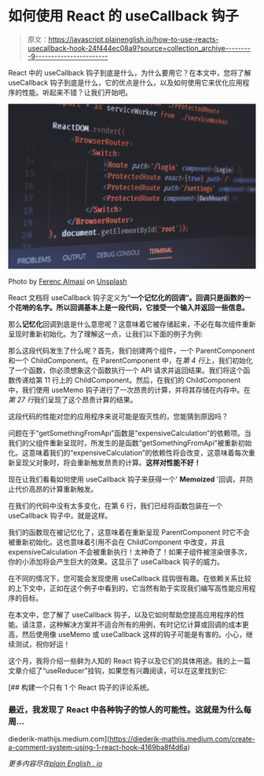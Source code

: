 # 如何使用 React 的 useCallback 钩子

> 原文：<https://javascript.plainenglish.io/how-to-use-reacts-usecallback-hook-24f444ec08a9?source=collection_archive---------9----------------------->

React 中的 useCallback 钩子到底是什么，为什么要用它？在本文中，您将了解 useCallback 钩子到底是什么，它的优点是什么，以及如何使用它来优化应用程序的性能。听起来不错？让我们开始吧。

![](img/ece3ddcaeea65d0984f53f7d28d33d20.png)

Photo by [Ferenc Almasi](https://unsplash.com/@flowforfrank?utm_source=medium&utm_medium=referral) on [Unsplash](https://unsplash.com?utm_source=medium&utm_medium=referral)

React 文档将 useCallback 钩子定义为“**一个记忆化的回调”。回调只是函数的一个花哨的名字。所以回调基本上是一段代码，它接受一个输入并返回一些信息。**

那么**记忆化**回调到底是什么意思呢？这意味着它被存储起来，不必在每次组件重新呈现时重新初始化。为了理解这一点，让我们以下面的例子为例:

那么这段代码发生了什么呢？首先，我们创建两个组件，一个 ParentComponent 和一个 ChildComponent。在 ParentComponent 中，在*第 4 行*上，我们初始化了一个函数，你必须想象这个函数执行一个 API 请求并返回结果。我们将这个函数传递给第 11 行上的 ChildComponent。然后，在我们的 ChildComponent 中，我们使用 useMemo 钩子进行了一次昂贵的计算，并将其存储在内存中。在*第 27 行*我们呈现了这个昂贵计算的结果。

这段代码的性能对您的应用程序来说可能是毁灭性的，您能猜到原因吗？

问题在于“getSomethingFromApi”函数是“expensiveCalculation”的依赖项。当我们的父组件重新呈现时，所发生的是函数“getSomethingFromApi”被重新初始化。这意味着我们的“expensiveCalculation”的依赖性将会改变，这意味着每次重新呈现父对象时，将会重新触发昂贵的计算。**这样对性能不好！**

现在让我们看看如何使用 useCallback 钩子来获得一个' **Memoized** '回调，并防止代价高昂的计算重新触发。

在我们的代码中没有太多变化，在第 6 行，我们已经将函数包装在一个 useCallback 钩子中。就是这样。

我们的函数现在被记忆化了，这意味着在重新呈现 ParentComponent 时它不会被重新初始化。这也意味着引用不会在 ChildComponent 中改变，并且 expensiveCalculation 不会被重新执行！太神奇了！如果子组件被渲染很多次，你的小添加将会产生巨大的效果。这显示了 useCallback 钩子的威力。

在不同的情况下，您可能会发现使用 useCallback 挂钩很有趣。在依赖关系比较的上下文中，正如在这个例子中看到的，它当然有助于实现我们编写高性能应用程序的目标。

在本文中，您了解了 useCallback 钩子，以及它如何帮助您提高应用程序的性能。请注意，这种解决方案并不适合所有的用例，有时记忆计算或回调的成本更高，然后使用像 useMemo 或 useCallback 这样的钩子可能是有害的。小心，继续测试，祝你好运！

这个月，我将介绍一些鲜为人知的 React 钩子以及它们的具体用途。我的上一篇文章介绍了“useReducer”挂钩，如果您有兴趣阅读，可以在这里找到它:

[](https://diederik-mathijs.medium.com/create-a-comment-system-using-1-react-hook-4169ba8f4d6a) [## 构建一个只有 1 个 React 钩子的评论系统。

### 最近，我发现了 React 中各种钩子的惊人的可能性。这就是为什么每周…

diederik-mathijs.medium.com](https://diederik-mathijs.medium.com/create-a-comment-system-using-1-react-hook-4169ba8f4d6a) 

*更多内容尽在*[*plain English . io*](http://plainenglish.io/)